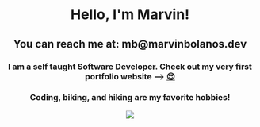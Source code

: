 <h1 align="center">Hello, I'm Marvin!</h1>
<h2 align="center">You can reach me at: mb@marvinbolanos.dev
</h2>

<h3 align="center">I am a self taught Software Developer. Check out my very first portfolio website --> <a target="_blank" href="https://marvinbolanos.dev/">😎</a>
</h3>

<h3 align="center">Coding, biking, and hiking are my favorite hobbies!</h3>
<p align="center">
   <img src="https://media.giphy.com/media/LmNwrBhejkK9EFP504/giphy.gif"  />
</p>


<br/>

